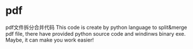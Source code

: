 # pdf
pdf文件拆分合并代码
This code is create by python language to split&merge pdf file, there have provided python source code and windinws binary exe. Maybe, it can make you work easier!
